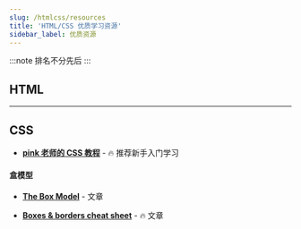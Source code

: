 ```yaml
---
slug: /htmlcss/resources
title: 'HTML/CSS 优质学习资源'
sidebar_label: 优质资源
---
```


:::note
排名不分先后
:::

## HTML

---

## CSS

-   [**pink 老师的 CSS 教程**](https://www.bilibili.com/video/BV14J4114768?from=search&seid=13478943204288351236) - 🔥 推荐新手入门学习

#### 盒模型

-   [**The Box Model**](https://www.codecademy.com/learn/learn-css/modules/learn-css-box-model/cheatsheet) - 文章

-   [**Boxes & borders cheat sheet**](https://learn-the-web.algonquindesign.ca/topics/boxes-borders-cheat-sheet/) - 🔥 文章
